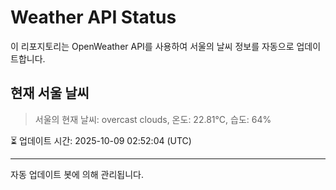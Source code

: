 
# Weather API Status

이 리포지토리는 OpenWeather API를 사용하여 서울의 날씨 정보를 자동으로 업데이트합니다.

## 현재 서울 날씨
> 서울의 현재 날씨: overcast clouds, 온도: 22.81°C, 습도: 64%

⏳ 업데이트 시간: 2025-10-09 02:52:04 (UTC)

---
자동 업데이트 봇에 의해 관리됩니다.
